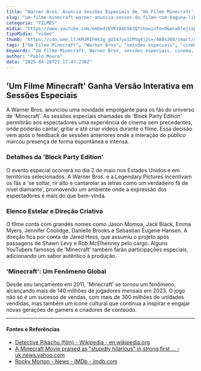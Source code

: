 ```yaml
---
title: "Warner Bros. Anuncia Sessões Especiais de 'Um Filme Minecraft' Permitindo Bagunça e Interatividade"
slug: "um-filme-minecraft-warner-anuncia-sesses-do-filme-com-baguna-liberada"
categoria: "FILMES"
midia: "https://www.youtube.com/embed/EVKYAAES6JQ?showinfo=0&enablejsapi=1"
tipoMidia: "video"
thumb: "https://cdn.ome.lt/KMJRIh9k3g_gOI47yo1IMVq4j2c=/480x360/smart/extras/conteudos/Captura_de_tela_2025-04-28_172237.png"
tags: ["Um Filme Minecraft", "Warner Bros", "sessões especiais", "cinema", "interatividade", "Block Party Edition", "Minecraft", "Jason Momoa", "Jack Black"]
keywords: "Um Filme Minecraft, Warner Bros, sessões especiais, cinema, interatividade, Block Party Edition, Minecraft, Jason Momoa, Jack Black"
author: "Pablo Moura"
data: "2025-04-28T21:17:47.230Z"
---
```


## 'Um Filme Minecraft' Ganha Versão Interativa em Sessões Especiais

A Warner Bros. anunciou uma novidade empolgante para os fãs do universo de 'Minecraft'. As sessões especiais chamadas de 'Block Party Edition' permitirão aos espectadores uma experiência de cinema sem precedentes, onde poderão cantar, gritar e até criar vídeos durante o filme. Essa decisão vem após o feedback de sessões anteriores onde a interação do público marcou presença de forma espontânea e intensa.

### Detalhes da 'Block Party Edition'

O evento especial ocorrerá no dia 2 de maio nos Estados Unidos e em territórios selecionados. A Warner Bros. e a Legendary Pictures incentivam os fãs a 'se soltar, rir alto e cantarolar as letras como um verdadeiro fã de nível diamante', promovendo um ambiente onde a expressão dos espectadores é mais do que bem-vinda.

### Elenco Estelar e Direção Criativa

O filme conta com grandes nomes como Jason Momoa, Jack Black, Emma Myers, Jennifer Coolidge, Danielle Brooks e Sebastian Eugene Hansen. A direção fica por conta de Jared Hess, que assumiu o projeto após passagens de Shawn Levy e Rob McElhenney pelo cargo. Alguns YouTubers famosos de 'Minecraft' também farão participações especiais, adicionando um sabor autêntico à produção.

### 'Minecraft': Um Fenômeno Global

Desde seu lançamento em 2011, 'Minecraft' se tornou um fenômeno, alcançando mais de 140 milhões de jogadores mensais em 2023. O jogo não só é um sucesso de vendas, com mais de 300 milhões de unidades vendidas, mas também um ícone cultural que continua a inspirar e engajar novas gerações de gamers e criadores de conteúdo.

---

#### Fontes e Referências

- [Detective Pikachu (film) - Wikipedia - en.wikipedia.org](https://en.wikipedia.org/wiki/Detective_Pikachu_(film))
- [A Minecraft Movie praised as "stupidly hilarious" in strong first ... - uk.news.yahoo.com](https://uk.news.yahoo.com/minecraft-movie-praised-stupidly-hilarious-092300156.html)
- [Rocky Morton - News - IMDb - imdb.com](https://www.imdb.com/name/nm0608084/news/)
